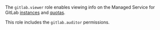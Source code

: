 The `gitlab.viewer` role enables viewing info on the Managed Service for GitLab [instances](../../managed-gitlab/concepts/index.md#instance) and [quotas](../../managed-gitlab/concepts/limits.md#quotas).

This role includes the `gitlab.auditor` permissions.
